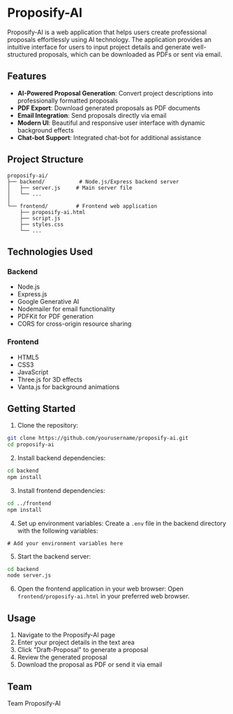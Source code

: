 # Proposify-AI

Proposify-AI is a web application that helps users create professional proposals effortlessly using AI technology. The application provides an intuitive interface for users to input project details and generate well-structured proposals, which can be downloaded as PDFs or sent via email.

## Features

- **AI-Powered Proposal Generation**: Convert project descriptions into professionally formatted proposals
- **PDF Export**: Download generated proposals as PDF documents
- **Email Integration**: Send proposals directly via email
- **Modern UI**: Beautiful and responsive user interface with dynamic background effects
- **Chat-bot Support**: Integrated chat-bot for additional assistance

## Project Structure

```
proposify-ai/
├── backend/           # Node.js/Express backend server
│   ├── server.js     # Main server file
│   └── ...
│
└── frontend/         # Frontend web application
    ├── proposify-ai.html
    ├── script.js
    ├── styles.css
    └── ...
```

## Technologies Used

### Backend
- Node.js
- Express.js
- Google Generative AI
- Nodemailer for email functionality
- PDFKit for PDF generation
- CORS for cross-origin resource sharing

### Frontend
- HTML5
- CSS3
- JavaScript
- Three.js for 3D effects
- Vanta.js for background animations

## Getting Started

1. Clone the repository:
```bash
git clone https://github.com/yourusername/proposify-ai.git
cd proposify-ai
```

2. Install backend dependencies:
```bash
cd backend
npm install
```

3. Install frontend dependencies:
```bash
cd ../frontend
npm install
```

4. Set up environment variables:
Create a `.env` file in the backend directory with the following variables:
```
# Add your environment variables here
```

5. Start the backend server:
```bash
cd backend
node server.js
```

6. Open the frontend application in your web browser:
Open `frontend/proposify-ai.html` in your preferred web browser.

## Usage

1. Navigate to the Proposify-AI page
2. Enter your project details in the text area
3. Click "Draft-Proposal" to generate a proposal
4. Review the generated proposal
5. Download the proposal as PDF or send it via email

## Team

Team Proposify-AI
